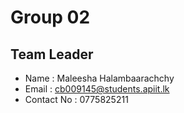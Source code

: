 # Group 02

## Team Leader
- Name : Maleesha Halambaarachchy
- Email : cb009145@students.apiit.lk
- Contact No : 0775825211
 
